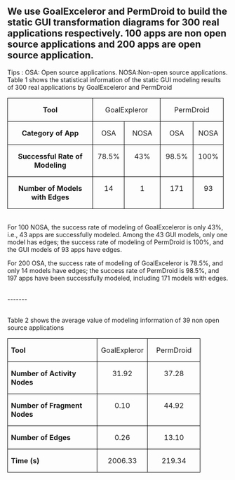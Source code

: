 We use GoalExceleror and PermDroid to build the static GUI transformation diagrams for 300 real applications respectively.  100 apps are non open source applications and 200 apps are open source application.
-------  
Tips :     OSA: Open source applications.        NOSA:Non-open source applications.  <br>
Table 1 shows the statistical information of the static GUI modeling results of 300 real applications by GoalExceleror and PermDroid <br>

<table class="MsoTableGrid" border="1" cellspacing="0" cellpadding="0" style="border-collapse:collapse;border:none;mso-border-alt:solid windowtext .5pt;
 mso-yfti-tbllook:1184;mso-padding-alt:0cm 5.4pt 0cm 5.4pt">
 <tbody><tr style="mso-yfti-irow:0;mso-yfti-firstrow:yes;height:13.0pt">
  <td width="179" valign="top" style="width:134.3pt;border:solid windowtext 1.0pt;
  mso-border-alt:solid windowtext .5pt;padding:0cm 5.4pt 0cm 5.4pt;height:13.0pt">
  <p class="MsoNormal" align="center" style="text-align:center"><b style="mso-bidi-font-weight:normal"><span lang="EN-US" style="mso-bidi-font-size:
  10.5pt;mso-bidi-font-family:&quot;Times New Roman&quot;;mso-bidi-theme-font:minor-bidi">Tool<o:p></o:p></span></b></p>
  </td>
  <td width="123" colspan="2" valign="top" style="width:92.1pt;border:solid windowtext 1.0pt;
  border-left:none;mso-border-left-alt:solid windowtext .5pt;mso-border-alt:
  solid windowtext .5pt;padding:0cm 5.4pt 0cm 5.4pt;height:13.0pt">
  <p class="MsoNormal" align="center" style="text-align:center"><span class="SpellE"><span lang="EN-US" style="mso-bidi-font-size:10.5pt;mso-bidi-font-family:&quot;Times New Roman&quot;;
  mso-bidi-theme-font:minor-bidi">GoalExpleror</span></span><span lang="EN-US" style="mso-bidi-font-size:10.5pt;mso-bidi-font-family:&quot;Times New Roman&quot;;
  mso-bidi-theme-font:minor-bidi"><o:p></o:p></span></p>
  </td>
  <td width="113" colspan="2" valign="top" style="width:3.0cm;border:solid windowtext 1.0pt;
  border-left:none;mso-border-left-alt:solid windowtext .5pt;mso-border-alt:
  solid windowtext .5pt;padding:0cm 5.4pt 0cm 5.4pt;height:13.0pt">
  <p class="MsoNormal" align="center" style="text-align:center"><span class="SpellE"><span lang="EN-US" style="mso-bidi-font-size:10.5pt;mso-bidi-font-family:&quot;Times New Roman&quot;;
  mso-bidi-theme-font:minor-bidi">PermDroid</span></span><span lang="EN-US" style="mso-bidi-font-size:10.5pt;mso-bidi-font-family:&quot;Times New Roman&quot;;
  mso-bidi-theme-font:minor-bidi"><o:p></o:p></span></p>
  </td>
 </tr>
 <tr style="mso-yfti-irow:1">
  <td width="179" valign="top" style="width:134.3pt;border:solid windowtext 1.0pt;
  border-top:none;mso-border-top-alt:solid windowtext .5pt;mso-border-alt:solid windowtext .5pt;
  padding:0cm 5.4pt 0cm 5.4pt">
  <p class="MsoNormal" align="center" style="text-align:center"><b style="mso-bidi-font-weight:normal"><span lang="EN-US" style="mso-bidi-font-size:
  10.5pt;mso-bidi-font-family:&quot;Times New Roman&quot;;mso-bidi-theme-font:minor-bidi">Category
  of App<o:p></o:p></span></b></p>
  </td>
  <td width="57" valign="top" style="width:42.5pt;border-top:none;border-left:none;
  border-bottom:solid windowtext 1.0pt;border-right:solid windowtext 1.0pt;
  mso-border-top-alt:solid windowtext .5pt;mso-border-left-alt:solid windowtext .5pt;
  mso-border-alt:solid windowtext .5pt;padding:0cm 5.4pt 0cm 5.4pt">
  <p class="MsoNormal" align="center" style="text-align:center"><span lang="EN-US" style="mso-bidi-font-size:10.5pt;mso-bidi-font-family:&quot;Times New Roman&quot;;
  mso-bidi-theme-font:minor-bidi">OSA<o:p></o:p></span></p>
  </td>
  <td width="66" valign="top" style="width:49.6pt;border-top:none;border-left:none;
  border-bottom:solid windowtext 1.0pt;border-right:solid windowtext 1.0pt;
  mso-border-top-alt:solid windowtext .5pt;mso-border-left-alt:solid windowtext .5pt;
  mso-border-alt:solid windowtext .5pt;padding:0cm 5.4pt 0cm 5.4pt">
  <p class="MsoNormal" align="center" style="text-align:center"><span lang="EN-US" style="mso-bidi-font-size:10.5pt;mso-bidi-font-family:&quot;Times New Roman&quot;;
  mso-bidi-theme-font:minor-bidi">NOSA<o:p></o:p></span></p>
  </td>
  <td width="60" valign="top" style="width:45.1pt;border-top:none;border-left:none;
  border-bottom:solid windowtext 1.0pt;border-right:solid windowtext 1.0pt;
  mso-border-top-alt:solid windowtext .5pt;mso-border-left-alt:solid windowtext .5pt;
  mso-border-alt:solid windowtext .5pt;padding:0cm 5.4pt 0cm 5.4pt">
  <p class="MsoNormal" align="center" style="text-align:center"><span lang="EN-US" style="mso-bidi-font-size:10.5pt;mso-bidi-font-family:&quot;Times New Roman&quot;;
  mso-bidi-theme-font:minor-bidi">OSA<o:p></o:p></span></p>
  </td>
  <td width="53" valign="top" style="width:39.95pt;border-top:none;border-left:
  none;border-bottom:solid windowtext 1.0pt;border-right:solid windowtext 1.0pt;
  mso-border-top-alt:solid windowtext .5pt;mso-border-left-alt:solid windowtext .5pt;
  mso-border-alt:solid windowtext .5pt;padding:0cm 5.4pt 0cm 5.4pt">
  <p class="MsoNormal" align="center" style="text-align:center"><span lang="EN-US" style="mso-bidi-font-size:10.5pt;mso-bidi-font-family:&quot;Times New Roman&quot;;
  mso-bidi-theme-font:minor-bidi">NOSA<o:p></o:p></span></p>
  </td>
 </tr>
 <tr style="mso-yfti-irow:2">
  <td width="179" valign="top" style="width:134.3pt;border:solid windowtext 1.0pt;
  border-top:none;mso-border-top-alt:solid windowtext .5pt;mso-border-alt:solid windowtext .5pt;
  padding:0cm 5.4pt 0cm 5.4pt">
  <p class="MsoNormal" align="center" style="text-align:center"><b style="mso-bidi-font-weight:normal"><span lang="EN-US" style="mso-bidi-font-size:
  10.5pt;mso-bidi-font-family:&quot;Times New Roman&quot;;mso-bidi-theme-font:minor-bidi">Successful
  Rate of</span><span lang="EN-US"> </span></b><b style="mso-bidi-font-weight:
  normal"><span lang="EN-US" style="mso-bidi-font-size:10.5pt;mso-bidi-font-family:
  &quot;Times New Roman&quot;;mso-bidi-theme-font:minor-bidi">Modeling<o:p></o:p></span></b></p>
  </td>
  <td width="57" valign="top" style="width:42.5pt;border-top:none;border-left:none;
  border-bottom:solid windowtext 1.0pt;border-right:solid windowtext 1.0pt;
  mso-border-top-alt:solid windowtext .5pt;mso-border-left-alt:solid windowtext .5pt;
  mso-border-alt:solid windowtext .5pt;padding:0cm 5.4pt 0cm 5.4pt">
  <p class="MsoNormal" align="center" style="text-align:center"><span lang="EN-US" style="mso-bidi-font-size:10.5pt;mso-bidi-font-family:&quot;Times New Roman&quot;;
  mso-bidi-theme-font:minor-bidi">78.5%<o:p></o:p></span></p>
  </td>
  <td width="66" valign="top" style="width:49.6pt;border-top:none;border-left:none;
  border-bottom:solid windowtext 1.0pt;border-right:solid windowtext 1.0pt;
  mso-border-top-alt:solid windowtext .5pt;mso-border-left-alt:solid windowtext .5pt;
  mso-border-alt:solid windowtext .5pt;padding:0cm 5.4pt 0cm 5.4pt">
  <p class="MsoNormal" align="center" style="text-align:center"><span lang="EN-US" style="mso-bidi-font-size:10.5pt;mso-bidi-font-family:&quot;Times New Roman&quot;;
  mso-bidi-theme-font:minor-bidi">43%<o:p></o:p></span></p>
  </td>
  <td width="60" valign="top" style="width:45.1pt;border-top:none;border-left:none;
  border-bottom:solid windowtext 1.0pt;border-right:solid windowtext 1.0pt;
  mso-border-top-alt:solid windowtext .5pt;mso-border-left-alt:solid windowtext .5pt;
  mso-border-alt:solid windowtext .5pt;padding:0cm 5.4pt 0cm 5.4pt">
  <p class="MsoNormal" align="center" style="text-align:center"><span lang="EN-US" style="mso-bidi-font-size:10.5pt;mso-bidi-font-family:&quot;Times New Roman&quot;;
  mso-bidi-theme-font:minor-bidi">98.5%<o:p></o:p></span></p>
  </td>
  <td width="53" valign="top" style="width:39.95pt;border-top:none;border-left:
  none;border-bottom:solid windowtext 1.0pt;border-right:solid windowtext 1.0pt;
  mso-border-top-alt:solid windowtext .5pt;mso-border-left-alt:solid windowtext .5pt;
  mso-border-alt:solid windowtext .5pt;padding:0cm 5.4pt 0cm 5.4pt">
  <p class="MsoNormal" align="center" style="text-align:center"><span lang="EN-US" style="mso-bidi-font-size:10.5pt;mso-bidi-font-family:&quot;Times New Roman&quot;;
  mso-bidi-theme-font:minor-bidi">100%<o:p></o:p></span></p>
  </td>
 </tr>
 <tr style="mso-yfti-irow:3;mso-yfti-lastrow:yes">
  <td width="179" valign="top" style="width:134.3pt;border:solid windowtext 1.0pt;
  border-top:none;mso-border-top-alt:solid windowtext .5pt;mso-border-alt:solid windowtext .5pt;
  padding:0cm 5.4pt 0cm 5.4pt">
  <p class="MsoNormal" align="center" style="text-align:center"><b style="mso-bidi-font-weight:normal"><span lang="EN-US" style="mso-bidi-font-size:
  10.5pt;mso-bidi-font-family:&quot;Times New Roman&quot;;mso-bidi-theme-font:minor-bidi">Number
  of Models with Edges<o:p></o:p></span></b></p>
  </td>
  <td width="57" valign="top" style="width:42.5pt;border-top:none;border-left:none;
  border-bottom:solid windowtext 1.0pt;border-right:solid windowtext 1.0pt;
  mso-border-top-alt:solid windowtext .5pt;mso-border-left-alt:solid windowtext .5pt;
  mso-border-alt:solid windowtext .5pt;padding:0cm 5.4pt 0cm 5.4pt">
  <p class="MsoNormal" align="center" style="text-align:center"><span lang="EN-US" style="mso-bidi-font-size:10.5pt;mso-bidi-font-family:&quot;Times New Roman&quot;;
  mso-bidi-theme-font:minor-bidi">14<o:p></o:p></span></p>
  </td>
  <td width="66" valign="top" style="width:49.6pt;border-top:none;border-left:none;
  border-bottom:solid windowtext 1.0pt;border-right:solid windowtext 1.0pt;
  mso-border-top-alt:solid windowtext .5pt;mso-border-left-alt:solid windowtext .5pt;
  mso-border-alt:solid windowtext .5pt;padding:0cm 5.4pt 0cm 5.4pt">
  <p class="MsoNormal" align="center" style="text-align:center"><span lang="EN-US" style="mso-bidi-font-size:10.5pt;mso-bidi-font-family:&quot;Times New Roman&quot;;
  mso-bidi-theme-font:minor-bidi">1<o:p></o:p></span></p>
  </td>
  <td width="60" valign="top" style="width:45.1pt;border-top:none;border-left:none;
  border-bottom:solid windowtext 1.0pt;border-right:solid windowtext 1.0pt;
  mso-border-top-alt:solid windowtext .5pt;mso-border-left-alt:solid windowtext .5pt;
  mso-border-alt:solid windowtext .5pt;padding:0cm 5.4pt 0cm 5.4pt">
  <p class="MsoNormal" align="center" style="text-align:center"><span lang="EN-US" style="mso-bidi-font-size:10.5pt;mso-bidi-font-family:&quot;Times New Roman&quot;;
  mso-bidi-theme-font:minor-bidi">171<o:p></o:p></span></p>
  </td>
  <td width="53" valign="top" style="width:39.95pt;border-top:none;border-left:
  none;border-bottom:solid windowtext 1.0pt;border-right:solid windowtext 1.0pt;
  mso-border-top-alt:solid windowtext .5pt;mso-border-left-alt:solid windowtext .5pt;
  mso-border-alt:solid windowtext .5pt;padding:0cm 5.4pt 0cm 5.4pt">
  <p class="MsoNormal" align="center" style="text-align:center"><span lang="EN-US" style="mso-bidi-font-size:10.5pt;mso-bidi-font-family:&quot;Times New Roman&quot;;
  mso-bidi-theme-font:minor-bidi">93<o:p></o:p></span></p>
  </td>
 </tr>
</tbody></table>

<br>
For 100 NOSA, the success rate of modeling of GoalExceleror is only 43%, i.e., 43 apps are successfully modeled. Among the 43 GUI models, only one model has edges; the success rate of modeling of PermDroid is 100%, and the GUI models of 93 apps have edges.

For 200 OSA, the success rate of modeling of GoalExceleror is 78.5%, and only 14 models have edges; the success rate of PermDroid is 98.5%, and 197 apps have been successfully modeled, including 171 models with edges.
<br>

<br>
-------  

<br> Table 2 shows the average value of modeling information of 39 non open source applications

<table class="MsoTableGrid" border="1" cellspacing="0" cellpadding="0" style="border-collapse:collapse;border:none;mso-border-alt:solid windowtext .5pt;
 mso-yfti-tbllook:1184;mso-padding-alt:0cm 5.4pt 0cm 5.4pt">
 <tbody><tr style="mso-yfti-irow:0;mso-yfti-firstrow:yes">
  <td width="188" valign="top" style="width:141.35pt;border:solid windowtext 1.0pt;
  mso-border-alt:solid windowtext .5pt;padding:0cm 5.4pt 0cm 5.4pt">
  <p class="MsoNormal"><b style="mso-bidi-font-weight:normal"><span lang="EN-US" style="font-size:12.0pt;mso-bidi-font-size:15.0pt;mso-bidi-font-family:&quot;Times New Roman&quot;;
  mso-bidi-theme-font:minor-bidi">Tool<o:p></o:p></span></b></p>
  </td>
  <td width="100" valign="top" style="width:75.15pt;border:solid windowtext 1.0pt;
  border-left:none;mso-border-left-alt:solid windowtext .5pt;mso-border-alt:
  solid windowtext .5pt;padding:0cm 5.4pt 0cm 5.4pt">
  <p class="MsoNormal" align="center" style="text-align:center"><span class="SpellE"><span lang="EN-US" style="mso-bidi-font-size:10.5pt;mso-bidi-font-family:&quot;Times New Roman&quot;;
  mso-bidi-theme-font:minor-bidi">GoalExpleror</span></span><span lang="EN-US" style="font-size:12.0pt;mso-bidi-font-size:15.0pt;mso-bidi-font-family:&quot;Times New Roman&quot;;
  mso-bidi-theme-font:minor-bidi"><o:p></o:p></span></p>
  </td>
  <td width="104" valign="top" style="width:78.3pt;border:solid windowtext 1.0pt;
  border-left:none;mso-border-left-alt:solid windowtext .5pt;mso-border-alt:
  solid windowtext .5pt;padding:0cm 5.4pt 0cm 5.4pt">
  <p class="MsoNormal" align="center" style="text-align:center"><span class="SpellE"><span lang="EN-US" style="mso-bidi-font-size:10.5pt;mso-bidi-font-family:&quot;Times New Roman&quot;;
  mso-bidi-theme-font:minor-bidi">PermDroid</span></span><span lang="EN-US" style="font-size:12.0pt;mso-bidi-font-size:15.0pt;mso-bidi-font-family:&quot;Times New Roman&quot;;
  mso-bidi-theme-font:minor-bidi"><o:p></o:p></span></p>
  </td>
 </tr>
 <tr style="mso-yfti-irow:1">
  <td width="188" valign="top" style="width:141.35pt;border:solid windowtext 1.0pt;
  border-top:none;mso-border-top-alt:solid windowtext .5pt;mso-border-alt:solid windowtext .5pt;
  padding:0cm 5.4pt 0cm 5.4pt">
  <p class="MsoNormal"><b style="mso-bidi-font-weight:normal"><span lang="EN-US" style="mso-bidi-font-size:10.5pt;mso-bidi-font-family:&quot;Times New Roman&quot;;
  mso-bidi-theme-font:minor-bidi">Number of Activity Nodes<o:p></o:p></span></b></p>
  </td>
  <td width="100" valign="top" style="width:75.15pt;border-top:none;border-left:
  none;border-bottom:solid windowtext 1.0pt;border-right:solid windowtext 1.0pt;
  mso-border-top-alt:solid windowtext .5pt;mso-border-left-alt:solid windowtext .5pt;
  mso-border-alt:solid windowtext .5pt;padding:0cm 5.4pt 0cm 5.4pt">
  <p class="MsoNormal" align="center" style="text-align:center"><span lang="EN-US" style="mso-bidi-font-size:10.5pt;mso-bidi-font-family:&quot;Times New Roman&quot;;
  mso-bidi-theme-font:minor-bidi">31.92<o:p></o:p></span></p>
  </td>
  <td width="104" valign="top" style="width:78.3pt;border-top:none;border-left:
  none;border-bottom:solid windowtext 1.0pt;border-right:solid windowtext 1.0pt;
  mso-border-top-alt:solid windowtext .5pt;mso-border-left-alt:solid windowtext .5pt;
  mso-border-alt:solid windowtext .5pt;padding:0cm 5.4pt 0cm 5.4pt">
  <p class="MsoNormal" align="center" style="text-align:center"><span lang="EN-US" style="mso-bidi-font-size:10.5pt;mso-bidi-font-family:&quot;Times New Roman&quot;;
  mso-bidi-theme-font:minor-bidi">37.28<o:p></o:p></span></p>
  </td>
 </tr>
 <tr style="mso-yfti-irow:2">
  <td width="188" valign="top" style="width:141.35pt;border:solid windowtext 1.0pt;
  border-top:none;mso-border-top-alt:solid windowtext .5pt;mso-border-alt:solid windowtext .5pt;
  padding:0cm 5.4pt 0cm 5.4pt">
  <p class="MsoNormal"><b style="mso-bidi-font-weight:normal"><span lang="EN-US" style="mso-bidi-font-size:10.5pt;mso-bidi-font-family:&quot;Times New Roman&quot;;
  mso-bidi-theme-font:minor-bidi">Number of Fragment Nodes<o:p></o:p></span></b></p>
  </td>
  <td width="100" valign="top" style="width:75.15pt;border-top:none;border-left:
  none;border-bottom:solid windowtext 1.0pt;border-right:solid windowtext 1.0pt;
  mso-border-top-alt:solid windowtext .5pt;mso-border-left-alt:solid windowtext .5pt;
  mso-border-alt:solid windowtext .5pt;padding:0cm 5.4pt 0cm 5.4pt">
  <p class="MsoNormal" align="center" style="text-align:center"><span lang="EN-US" style="mso-bidi-font-size:10.5pt;mso-bidi-font-family:&quot;Times New Roman&quot;;
  mso-bidi-theme-font:minor-bidi">0.10<o:p></o:p></span></p>
  </td>
  <td width="104" valign="top" style="width:78.3pt;border-top:none;border-left:
  none;border-bottom:solid windowtext 1.0pt;border-right:solid windowtext 1.0pt;
  mso-border-top-alt:solid windowtext .5pt;mso-border-left-alt:solid windowtext .5pt;
  mso-border-alt:solid windowtext .5pt;padding:0cm 5.4pt 0cm 5.4pt">
  <p class="MsoNormal" align="center" style="text-align:center"><span lang="EN-US" style="mso-bidi-font-size:10.5pt;mso-bidi-font-family:&quot;Times New Roman&quot;;
  mso-bidi-theme-font:minor-bidi">44.92<o:p></o:p></span></p>
  </td>
 </tr>
 <tr style="mso-yfti-irow:3">
  <td width="188" valign="top" style="width:141.35pt;border:solid windowtext 1.0pt;
  border-top:none;mso-border-top-alt:solid windowtext .5pt;mso-border-alt:solid windowtext .5pt;
  padding:0cm 5.4pt 0cm 5.4pt">
  <p class="MsoNormal"><b style="mso-bidi-font-weight:normal"><span lang="EN-US" style="mso-bidi-font-size:10.5pt;mso-bidi-font-family:&quot;Times New Roman&quot;;
  mso-bidi-theme-font:minor-bidi">Number of Edges<o:p></o:p></span></b></p>
  </td>
  <td width="100" valign="top" style="width:75.15pt;border-top:none;border-left:
  none;border-bottom:solid windowtext 1.0pt;border-right:solid windowtext 1.0pt;
  mso-border-top-alt:solid windowtext .5pt;mso-border-left-alt:solid windowtext .5pt;
  mso-border-alt:solid windowtext .5pt;padding:0cm 5.4pt 0cm 5.4pt">
  <p class="MsoNormal" align="center" style="text-align:center"><span lang="EN-US" style="mso-bidi-font-size:10.5pt;mso-bidi-font-family:&quot;Times New Roman&quot;;
  mso-bidi-theme-font:minor-bidi">0.26<o:p></o:p></span></p>
  </td>
  <td width="104" valign="top" style="width:78.3pt;border-top:none;border-left:
  none;border-bottom:solid windowtext 1.0pt;border-right:solid windowtext 1.0pt;
  mso-border-top-alt:solid windowtext .5pt;mso-border-left-alt:solid windowtext .5pt;
  mso-border-alt:solid windowtext .5pt;padding:0cm 5.4pt 0cm 5.4pt">
  <p class="MsoNormal" align="center" style="text-align:center"><span lang="EN-US" style="mso-bidi-font-size:10.5pt;mso-bidi-font-family:&quot;Times New Roman&quot;;
  mso-bidi-theme-font:minor-bidi">13.10<o:p></o:p></span></p>
  </td>
 </tr>
 <tr style="mso-yfti-irow:4;mso-yfti-lastrow:yes">
  <td width="188" valign="top" style="width:141.35pt;border:solid windowtext 1.0pt;
  border-top:none;mso-border-top-alt:solid windowtext .5pt;mso-border-alt:solid windowtext .5pt;
  padding:0cm 5.4pt 0cm 5.4pt">
  <p class="MsoNormal"><b style="mso-bidi-font-weight:normal"><span lang="EN-US" style="mso-bidi-font-size:10.5pt;mso-bidi-font-family:&quot;Times New Roman&quot;;
  mso-bidi-theme-font:minor-bidi">Time (s) <o:p></o:p></span></b></p>
  </td>
  <td width="100" valign="top" style="width:75.15pt;border-top:none;border-left:
  none;border-bottom:solid windowtext 1.0pt;border-right:solid windowtext 1.0pt;
  mso-border-top-alt:solid windowtext .5pt;mso-border-left-alt:solid windowtext .5pt;
  mso-border-alt:solid windowtext .5pt;padding:0cm 5.4pt 0cm 5.4pt">
  <p class="MsoNormal" align="center" style="text-align:center"><span lang="EN-US" style="mso-bidi-font-size:10.5pt;mso-bidi-font-family:&quot;Times New Roman&quot;;
  mso-bidi-theme-font:minor-bidi">2006.33<o:p></o:p></span></p>
  </td>
  <td width="104" valign="top" style="width:78.3pt;border-top:none;border-left:
  none;border-bottom:solid windowtext 1.0pt;border-right:solid windowtext 1.0pt;
  mso-border-top-alt:solid windowtext .5pt;mso-border-left-alt:solid windowtext .5pt;
  mso-border-alt:solid windowtext .5pt;padding:0cm 5.4pt 0cm 5.4pt">
  <p class="MsoNormal" align="center" style="text-align:center"><span lang="EN-US" style="mso-bidi-font-size:10.5pt;mso-bidi-font-family:&quot;Times New Roman&quot;;
  mso-bidi-theme-font:minor-bidi">219.34<o:p></o:p></span></p>
  </td>
 </tr>
</tbody></table>




